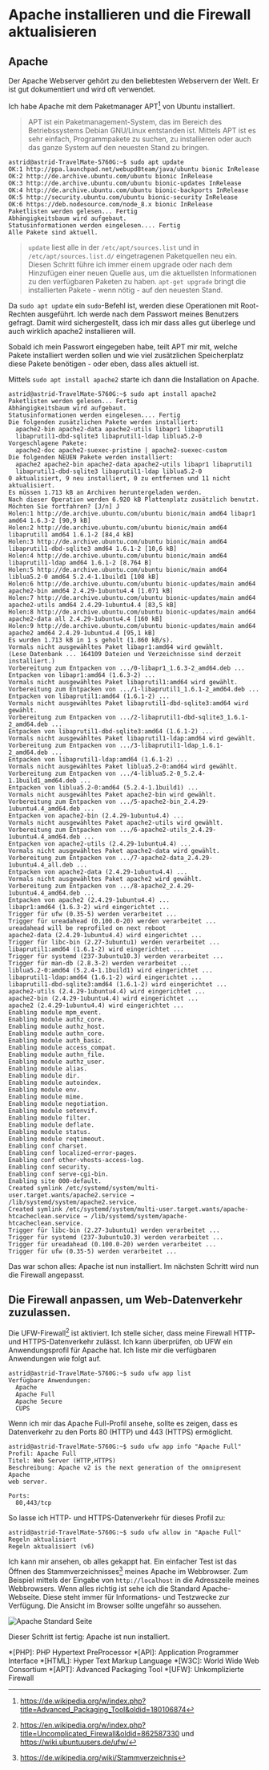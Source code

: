 # Apache installieren und die Firewall aktualisieren

## Apache

Der Apache Webserver gehört zu den beliebtesten Webservern der Welt. 
Er ist gut dokumentiert und wird oft verwendet.

Ich habe Apache mit dem Paketmanager APT[^1] von Ubuntu installiert. 

> APT ist ein Paketmanagement-System, das im Bereich des Betriebssystems 
Debian GNU/Linux entstanden ist. Mittels APT ist es sehr einfach, 
Programmpakete zu suchen, zu installieren oder auch das ganze System 
auf den neuesten Stand zu bringen.

```
astrid@astrid-TravelMate-5760G:~$ sudo apt update
OK:1 http://ppa.launchpad.net/webupd8team/java/ubuntu bionic InRelease
OK:2 http://de.archive.ubuntu.com/ubuntu bionic InRelease                      
OK:3 http://de.archive.ubuntu.com/ubuntu bionic-updates InRelease              
OK:4 http://de.archive.ubuntu.com/ubuntu bionic-backports InRelease            
OK:5 http://security.ubuntu.com/ubuntu bionic-security InRelease               
OK:6 https://deb.nodesource.com/node_8.x bionic InRelease                      
Paketlisten werden gelesen... Fertig                                           
Abhängigkeitsbaum wird aufgebaut.       
Statusinformationen werden eingelesen.... Fertig
Alle Pakete sind aktuell.
```

> `update` liest alle in der `/etc/apt/sources.list` und in `/etc/apt/sources.list.d/` 
eingetragenen Paketquellen neu ein. Diesen Schritt führe ich immer einem upgrade oder 
nach dem Hinzufügen einer neuen Quelle aus, 
um die aktuellsten Informationen zu den verfügbaren Paketen zu haben. `apt-get upgrade` 
bringt die installierten Pakete - wenn nötig - auf den neuesten Stand. 


Da `sudo apt update` ein `sudo`-Befehl ist, werden diese Operationen mit Root-Rechten 
ausgeführt. Ich werde nach dem Passwort meines Benutzers gefragt. Damit wird 
sichergestellt, dass ich mir dass alles gut überlege und auch wirklich 
apache2 installieren will.  

Sobald ich mein Passwort eingegeben habe, teilt APT mir mit, 
welche Pakete installiert werden sollen und wie viel zusätzlichen 
Speicherplatz diese Pakete benötigen - oder eben, dass alles aktuell ist. 

Mittels `sudo apt install apache2` starte ich dann die Installation on Apache.

```
astrid@astrid-TravelMate-5760G:~$ sudo apt install apache2
Paketlisten werden gelesen... Fertig
Abhängigkeitsbaum wird aufgebaut.       
Statusinformationen werden eingelesen.... Fertig
Die folgenden zusätzlichen Pakete werden installiert:
  apache2-bin apache2-data apache2-utils libapr1 libaprutil1
  libaprutil1-dbd-sqlite3 libaprutil1-ldap liblua5.2-0
Vorgeschlagene Pakete:
  apache2-doc apache2-suexec-pristine | apache2-suexec-custom
Die folgenden NEUEN Pakete werden installiert:
  apache2 apache2-bin apache2-data apache2-utils libapr1 libaprutil1
  libaprutil1-dbd-sqlite3 libaprutil1-ldap liblua5.2-0
0 aktualisiert, 9 neu installiert, 0 zu entfernen und 11 nicht aktualisiert.
Es müssen 1.713 kB an Archiven heruntergeladen werden.
Nach dieser Operation werden 6.920 kB Plattenplatz zusätzlich benutzt.
Möchten Sie fortfahren? [J/n] J
Holen:1 http://de.archive.ubuntu.com/ubuntu bionic/main amd64 libapr1 amd64 1.6.3-2 [90,9 kB]
Holen:2 http://de.archive.ubuntu.com/ubuntu bionic/main amd64 libaprutil1 amd64 1.6.1-2 [84,4 kB]
Holen:3 http://de.archive.ubuntu.com/ubuntu bionic/main amd64 libaprutil1-dbd-sqlite3 amd64 1.6.1-2 [10,6 kB]
Holen:4 http://de.archive.ubuntu.com/ubuntu bionic/main amd64 libaprutil1-ldap amd64 1.6.1-2 [8.764 B]
Holen:5 http://de.archive.ubuntu.com/ubuntu bionic/main amd64 liblua5.2-0 amd64 5.2.4-1.1build1 [108 kB]
Holen:6 http://de.archive.ubuntu.com/ubuntu bionic-updates/main amd64 apache2-bin amd64 2.4.29-1ubuntu4.4 [1.071 kB]
Holen:7 http://de.archive.ubuntu.com/ubuntu bionic-updates/main amd64 apache2-utils amd64 2.4.29-1ubuntu4.4 [83,5 kB]
Holen:8 http://de.archive.ubuntu.com/ubuntu bionic-updates/main amd64 apache2-data all 2.4.29-1ubuntu4.4 [160 kB]
Holen:9 http://de.archive.ubuntu.com/ubuntu bionic-updates/main amd64 apache2 amd64 2.4.29-1ubuntu4.4 [95,1 kB]
Es wurden 1.713 kB in 1 s geholt (1.860 kB/s).
Vormals nicht ausgewähltes Paket libapr1:amd64 wird gewählt.
(Lese Datenbank ... 164109 Dateien und Verzeichnisse sind derzeit installiert.)
Vorbereitung zum Entpacken von .../0-libapr1_1.6.3-2_amd64.deb ...
Entpacken von libapr1:amd64 (1.6.3-2) ...
Vormals nicht ausgewähltes Paket libaprutil1:amd64 wird gewählt.
Vorbereitung zum Entpacken von .../1-libaprutil1_1.6.1-2_amd64.deb ...
Entpacken von libaprutil1:amd64 (1.6.1-2) ...
Vormals nicht ausgewähltes Paket libaprutil1-dbd-sqlite3:amd64 wird gewählt.
Vorbereitung zum Entpacken von .../2-libaprutil1-dbd-sqlite3_1.6.1-2_amd64.deb ...
Entpacken von libaprutil1-dbd-sqlite3:amd64 (1.6.1-2) ...
Vormals nicht ausgewähltes Paket libaprutil1-ldap:amd64 wird gewählt.
Vorbereitung zum Entpacken von .../3-libaprutil1-ldap_1.6.1-2_amd64.deb ...
Entpacken von libaprutil1-ldap:amd64 (1.6.1-2) ...
Vormals nicht ausgewähltes Paket liblua5.2-0:amd64 wird gewählt.
Vorbereitung zum Entpacken von .../4-liblua5.2-0_5.2.4-1.1build1_amd64.deb ...
Entpacken von liblua5.2-0:amd64 (5.2.4-1.1build1) ...
Vormals nicht ausgewähltes Paket apache2-bin wird gewählt.
Vorbereitung zum Entpacken von .../5-apache2-bin_2.4.29-1ubuntu4.4_amd64.deb ...
Entpacken von apache2-bin (2.4.29-1ubuntu4.4) ...
Vormals nicht ausgewähltes Paket apache2-utils wird gewählt.
Vorbereitung zum Entpacken von .../6-apache2-utils_2.4.29-1ubuntu4.4_amd64.deb ...
Entpacken von apache2-utils (2.4.29-1ubuntu4.4) ...
Vormals nicht ausgewähltes Paket apache2-data wird gewählt.
Vorbereitung zum Entpacken von .../7-apache2-data_2.4.29-1ubuntu4.4_all.deb ...
Entpacken von apache2-data (2.4.29-1ubuntu4.4) ...
Vormals nicht ausgewähltes Paket apache2 wird gewählt.
Vorbereitung zum Entpacken von .../8-apache2_2.4.29-1ubuntu4.4_amd64.deb ...
Entpacken von apache2 (2.4.29-1ubuntu4.4) ...
libapr1:amd64 (1.6.3-2) wird eingerichtet ...
Trigger für ufw (0.35-5) werden verarbeitet ...
Trigger für ureadahead (0.100.0-20) werden verarbeitet ...
ureadahead will be reprofiled on next reboot
apache2-data (2.4.29-1ubuntu4.4) wird eingerichtet ...
Trigger für libc-bin (2.27-3ubuntu1) werden verarbeitet ...
libaprutil1:amd64 (1.6.1-2) wird eingerichtet ...
Trigger für systemd (237-3ubuntu10.3) werden verarbeitet ...
Trigger für man-db (2.8.3-2) werden verarbeitet ...
liblua5.2-0:amd64 (5.2.4-1.1build1) wird eingerichtet ...
libaprutil1-ldap:amd64 (1.6.1-2) wird eingerichtet ...
libaprutil1-dbd-sqlite3:amd64 (1.6.1-2) wird eingerichtet ...
apache2-utils (2.4.29-1ubuntu4.4) wird eingerichtet ...
apache2-bin (2.4.29-1ubuntu4.4) wird eingerichtet ...
apache2 (2.4.29-1ubuntu4.4) wird eingerichtet ...
Enabling module mpm_event.
Enabling module authz_core.
Enabling module authz_host.
Enabling module authn_core.
Enabling module auth_basic.
Enabling module access_compat.
Enabling module authn_file.
Enabling module authz_user.
Enabling module alias.
Enabling module dir.
Enabling module autoindex.
Enabling module env.
Enabling module mime.
Enabling module negotiation.
Enabling module setenvif.
Enabling module filter.
Enabling module deflate.
Enabling module status.
Enabling module reqtimeout.
Enabling conf charset.
Enabling conf localized-error-pages.
Enabling conf other-vhosts-access-log.
Enabling conf security.
Enabling conf serve-cgi-bin.
Enabling site 000-default.
Created symlink /etc/systemd/system/multi-user.target.wants/apache2.service → /lib/systemd/system/apache2.service.
Created symlink /etc/systemd/system/multi-user.target.wants/apache-htcacheclean.service → /lib/systemd/system/apache-htcacheclean.service.
Trigger für libc-bin (2.27-3ubuntu1) werden verarbeitet ...
Trigger für systemd (237-3ubuntu10.3) werden verarbeitet ...
Trigger für ureadahead (0.100.0-20) werden verarbeitet ...
Trigger für ufw (0.35-5) werden verarbeitet ...
```

Das war schon alles: Apache ist nun installiert. Im nächsten Schritt wird nun die Firewall angepasst.

## Die Firewall anpassen, um Web-Datenverkehr zuzulassen.

Die UFW-Firewall[^2] ist aktiviert. Ich stelle sicher, dass meine 
Firewall HTTP- und HTTPS-Datenverkehr zulässt. 
Ich kann überprüfen, ob UFW ein Anwendungsprofil für Apache hat. Ich liste mir die 
verfügbaren Anwendungen wie folgt auf.

```
astrid@astrid-TravelMate-5760G:~$ sudo ufw app list
Verfügbare Anwendungen:
  Apache
  Apache Full
  Apache Secure
  CUPS
```

Wenn ich mir das Apache Full-Profil ansehe, sollte es zeigen, 
dass es Datenverkehr zu den Ports 80 (HTTP) und 443 (HTTPS) ermöglicht.

```
astrid@astrid-TravelMate-5760G:~$ sudo ufw app info "Apache Full"
Profil: Apache Full
Titel: Web Server (HTTP,HTTPS)
Beschreibung: Apache v2 is the next generation of the omnipresent Apache
web server.

Ports:
  80,443/tcp
```

So lasse ich HTTP- und HTTPS-Datenverkehr für dieses Profil zu:

```
astrid@astrid-TravelMate-5760G:~$ sudo ufw allow in "Apache Full"
Regeln aktualisiert
Regeln aktualisiert (v6)
```

Ich kann mir ansehen, ob alles gekappt hat. Ein einfacher Test ist 
das Öffnen des Stammverzeichnisses[^3] meines Apache im Webbrowser. Zum Beispiel mittels 
der Eingabe von `http://localhost` in die Adresszeile meines Webbrowsers. 
Wenn alles richtig ist sehe ich die Standard Apache-Webseite. 
Diese steht immer für Informations- und Testzwecke zur Verfügung. 
Die Ansicht im Browser sollte ungefähr so aussehen.

![Apache Standard Seite](../../media/1_Apache2_Ubuntu_Default_Page.png)

Dieser Schritt ist fertig: Apache ist nun installiert.

*[PHP]: PHP Hypertext PreProcessor
*[API]: Application Programmer Interface
*[HTML]: Hyper Text Markup Language
*[W3C]: World Wide Web Consortium
*[APT]: Advanced Packaging Tool
*[UFW]: Unkomplizierte Firewall

[^1]: https://de.wikipedia.org/w/index.php?title=Advanced_Packaging_Tool&oldid=180106874
[^2]: https://en.wikipedia.org/w/index.php?title=Uncomplicated_Firewall&oldid=862587330 und https://wiki.ubuntuusers.de/ufw/
[^3]: https://de.wikipedia.org/wiki/Stammverzeichnis
[^4]: https://wiki.ubuntuusers.de/Rechte/
[^5]: https://wiki.ubuntuusers.de/chmod/
[^6]: https://wiki.ubuntuusers.de/chown/
[^7]: https://wiki.ubuntuusers.de/Benutzer_und_Gruppen/
[^8]: https://wiki.ubuntuusers.de/adduser/
[^9]: https://wiki.ubuntuusers.de/Benutzer_und_Gruppen/